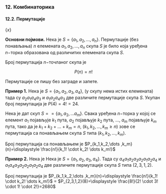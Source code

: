 ### 12. **Комбинаторика**

#### 12.2. **Пермутације**

$\left\lbrace x \right \rbrace$

**Основни појмови.** Нека је $S = \left\lbrace a_1,a_2,\dots,a_n \right \rbrace$. Пермутације (без понављања) $n$ елемената $a_1,a_2,\dots,a_n$ скупа $S$ је било која уређена $n-$торка образована од различитих елемената скупа $S$.

Број пермутација $n-$точланог скупа је

$$P(n)=n!$$

Пермутације се пишу без заграде и запете.

**Пример 1.** Нека је $S = \left \lbrace a_1,a_2,a_3, а_4 \right \rbrace$, (у скупу нема истих елемената) тада су $a_2a_1a_4а_3$ и $a_1a_2a_4а_3$ две различите пермутације скупа $S$. Укупан број пермутација је $P(4)=4!=24$.

Нека је дат скуп $S== \left \lbrace a_1,a_2,\dots а_m \right \rbrace$. Свака уређена $n-$торка у којој се елемент $a_1$ појављује $k_1$ пута, $a_2$ појављује $k_2$ пута, ..., $a_m$ појављује $k_m$ пута, тако да је $k_1+k_2+\dots+k_m=n$, $(k_1,k_2,\dots ,k_m \ge n)$ зове се пермутација са понављањем скупа $S$ типа $(k_1,k_2,\dots ,k_m )$.

Број пермутација са понављањем је $P_{k_1,k_2,\dots ,k_m}(n)=\displaystyle \frac{n!}{k_1! \cdot k_2! \dots k_m!}$

**Пример 2.** Нека је Нека је $S = \left \lbrace a_1,a_2,a_3, а_4 \right \rbrace$. Тада су $a_4a_1a_2а_3a_2a_1a_2а_4$ и $a_1a_4a_3а_2a_2a_1a_2а_4$ две различите пермутације скупа $S$ типа $(2,3,1,2)$.

Број пермутација је $P_{k_1,k_2,\dots ,k_m}(n)=\displaystyle \frac{n!}{k_1! \cdot k_2! \dots k_m!}$ = $P_{2,3,1,2}(8)=\displaystyle \frac{8!}{2! \cdot 3! \cdot 1! \cdot 2!}=2680$